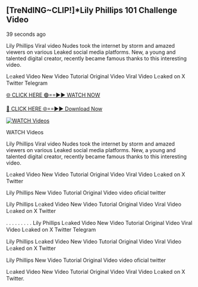 ## [TreNdING~CLIP!]*Lily Phillips 101 Challenge Video

39 seconds ago

Lily Phillips Viral video Nudes took the internet by storm and amazed viewers on various Leaked social media platforms. New, a young and talented digital creator, recently became famous thanks to this interesting video.

L𝚎aked Video New Video Tutorial Original Video Viral Video L𝚎aked on X Twitter Telegram

[🌐 CLICK HERE 🟢==►► WATCH NOW](https://ultra-bulletin.blogspot.com/p/ultra-bulletin-25.html)

[🔴 CLICK HERE 🌐==►► Download Now](https://ultra-bulletin.blogspot.com/p/ultra-bulletin-25.html)

[![WATCH Videos](https://i.imgur.com/dJHk4Zq.gif)](https://ultra-bulletin.blogspot.com/p/ultra-bulletin-25.html)


WATCH Videos

Lily Phillips Viral video Nudes took the internet by storm and amazed viewers on various Leaked social media platforms. New, a young and talented digital creator, recently became famous thanks to this interesting video.

L𝚎aked Video New Video Tutorial Original Video Viral Video L𝚎aked on X Twitter

Lily Phillips New Video Tutorial Original Video video oficial twitter

Lily Phillips L𝚎aked Video New Video Tutorial Original Video Viral Video L𝚎aked on X Twitter

. . . . . . . . . Lily Phillips L𝚎aked Video New Video Tutorial Original Video Viral Video L𝚎aked on X Twitter Telegram

Lily Phillips L𝚎aked Video New Video Tutorial Original Video Viral Video L𝚎aked on X Twitter

Lily Phillips New Video Tutorial Original Video video oficial twitter

L𝚎aked Video New Video Tutorial Original Video Viral Video L𝚎aked on X Twitter.